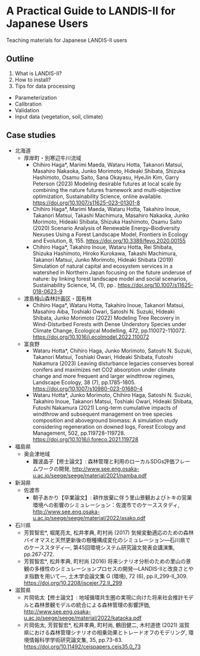 # A Practical Guide to LANDIS-II for Japanese Users
Teaching materials for Japanese LANDIS-II users

## Outline
1. What is LANDIS-II?
2. How to install?
3. Tips for data processing
  - Parameterization
  - Calibration
  - Validation
  - Input data (vegetation, soil, climate)


## Case studies
- 北海道
  - 厚岸町・別寒辺牛川流域
    - Chihiro Haga*, Marimi Maeda, Wataru Hotta, Takanori Matsui, Masahiro Nakaoka, Junko Morimoto, Hideaki Shibata, Shizuka Hashimoto, Osamu Saito, Sana Okayasu, HyeJin Kim, Garry Peterson (2023) Modeling desirable futures at local scale by combining the nature futures framework and multi-objective optimization, Sustainability Science, online available. https://doi.org/10.1007/s11625-023-01301-8
    - Chihiro Haga*, Marimi Maeda, Wataru Hotta, Takahiro Inoue, Takanori Matsui, Takashi Machimura, Masahiro Nakaoka, Junko Morimoto, Hideaki Shibata, Shizuka Hashimoto, Osamu Saito (2020) Scenario Analysis of Renewable Energy–Biodiversity Nexuses Using a Forest Landscape Model, Frontiers in Ecology and Evolution, 8, 155. https://doi.org/10.3389/fevo.2020.00155
    - Chihiro Haga*, Takahiro Inoue, Wataru Hotta, Rei Shibata, Shizuka Hashimoto, Hiroko Kurokawa, Takashi Machimura, Takanori Matsui, Junko Morimoto, Hideaki Shibata (2019) Simulation of natural capital and ecosystem services in a watershed in Northern Japan focusing on the future underuse of nature: by linking forest landscape model and social scenarios, Sustainability Science, 14, (1), pp.. https://doi.org/10.1007/s11625-018-0623-9
  - 渡島檜山森林計画区・国有林
    - Chihiro Haga*, Wataru Hotta, Takahiro Inoue, Takanori Matsui, Masahiro Aiba, Toshiaki Owari, Satoshi N. Suzuki, Hideaki Shibata, Junko Morimoto (2022) Modeling Tree Recovery in Wind-Disturbed Forests with Dense Understory Species under Climate Change, Ecological Modelling, 472, pp.110072-110072. https://doi.org/10.1016/j.ecolmodel.2022.110072 
  - 富良野
    - Wataru Hotta*, Chihiro Haga, Junko Morimoto, Satoshi N. Suzuki, Takanori Matsui, Toshiaki Owari, Hideaki Shibata, Futoshi Nakamura (2023) Leaving disturbance legacies conserves boreal conifers and maximizes net CO2 absorption under climate change and more frequent and larger windthrow regimes, Landscape Ecology, 38 (7), pp.1785-1805. https://doi.org/10.1007/s10980-023-01680-4
    - Wataru Hotta*, Junko Morimoto, Chihiro Haga, Satoshi N. Suzuki, Takahiro Inoue, Takanori Matsui, Toshiaki Owari, Hideaki Shibata, Futoshi Nakamura (2021) Long-term cumulative impacts of windthrow and subsequent management on tree species composition and aboveground biomass: A simulation study considering regeneration on downed logs, Forest Ecology and Management, 502, pp.119728-119728. https://doi.org/10.1016/j.foreco.2021.119728
- 福島県
  - 奥会津地域
    - 難波晶子【修士論文】: 森林管理と利用のローカルSDGs評価フレームワークの開発, http://www.see.eng.osaka-u.ac.jp/seege/seege/material/2021/namba.pdf
- 新潟県
  - 佐渡市
    - 朝子あかり【卒業論文】: 耕作放棄に伴う里山景観およびトキの営巣環境への影響のシミュレーション：佐渡市でのケーススタディ, http://www.see.eng.osaka-u.ac.jp/seege/seege/material/2022/asako.pdf
- 石川県
  - 芳賀智宏*, 堀尾亮太, 松井孝典, 町村尚 (2017) 気候変動適応のための森林バイオマスと天然更新後の樹種構成変化のシミュレーション―石川県でのケーススタディ―, 第45回環境システム研究論文発表会講演集, pp.267-272.
  - 芳賀智宏*, 松井孝典, 町村尚 (2016) 将来シナリオ分析のための里山の景観の多様性のシミュレーションプロセスの開発―LANDIS-IIと改良さとやま指数を用いて―, 土木学会論文集 G (環境), 72 (6), pp.II_299-II_309. https://doi.org/10.2208/jscejer.72.II_299
- 滋賀県
  - 片岡佑太【修士論文】: 地域循環共生圏の実現に向けた将来社会推計モデルと森林景観モデルの統合による森林管理の影響評価, http://www.see.eng.osaka-u.ac.jp/seege/seege/material/2022/kataoka.pdf
  - 片岡佑太, 芳賀智宏*, 松井孝典, 町村尚, 鶴田健二, 木村道徳 (2021) 滋賀県における森林管理シナリオの相乗効果とトレードオフのモデリング, 環境情報科学学術研究論文集, 35, pp.73-83. 	https://doi.org/10.11492/ceispapers.ceis35.0_73 
